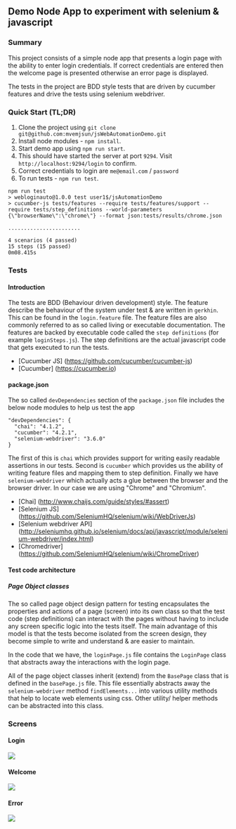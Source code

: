 ## Demo Node App to experiment with selenium & javascript

### Summary

This project consists of a simple node app that presents a login page with the ability to enter login credentials.
If correct credentials are entered then the welcome page is presented otherwise an error page is displayed.

The tests in the project are BDD style tests that are driven by cucumber features and drive the tests using
selenium webdriver.

### Quick Start (TL;DR)

1. Clone the project using `git clone git@github.com:mvemjsun/jsWebAutomationDemo.git`
2. Install node modules - `npm install`.
3. Start demo app using `npm run start`.
4. This should have started the server at port `9294`. Visit `http://localhost:9294/login` to confirm.
5. Correct credentials to login are `me@email.com` / `password`
5. To run tests - `npm run test`.

```
npm run test
> webloginauto@1.0.0 test user1$/jsAutomationDemo
> cucumber-js tests/features --require tests/features/support --require tests/step_definitions --world-parameters {\"browserName\":\"chrome\"} --format json:tests/results/chrome.json

.......................

4 scenarios (4 passed)
15 steps (15 passed)
0m08.415s
```

### Tests

#### Introduction
The tests are BDD (Behaviour driven development) style. The feature describe the behaviour of the system under
test & are written in `gerkhin`. This can be found in the `login.feature` file. The feature files are also commonly
referred to as so called living or executable documentation. The features are backed by executable code called the `step definitions` (for example `loginSteps.js`). The step definitions are the actual javascript code that gets executed to run the tests.

- [Cucumber JS] (https://github.com/cucumber/cucumber-js)
- [Cucumber] (https://cucumber.io)

#### package.json
The so called `devDependencies` section of the `package.json` file includes the below node modules to help us test
the app
```
"devDependencies": {
  "chai": "4.1.2",
  "cucumber": "4.2.1",
  "selenium-webdriver": "3.6.0"
}
```
The first of this is `chai` which provides support for writing easily readable assertions in our tests. Second is `cucumber` which provides us the ability of writing feature files and mapping them to step definition. Finally we have `selenium-webdriver` which actually acts a glue between the browser and the browser driver. In our case we are using "Chrome" and "Chromium".

- [Chai] (http://www.chaijs.com/guide/styles/#assert)
- [Selenium JS] (https://github.com/SeleniumHQ/selenium/wiki/WebDriverJs)
- [Selenium webdriver API] (http://seleniumhq.github.io/selenium/docs/api/javascript/module/selenium-webdriver/index.html)
- [Chromedriver] (https://github.com/SeleniumHQ/selenium/wiki/ChromeDriver)

#### Test code architecture

##### Page Object classes
The so called page object design pattern for testing encapsulates the properties and actions of a page (screen) into its own class so that the test code (step definitions) can interact with the pages without having to include any screen specific logic into the tests itself. The main advantage of this model is that the tests become
isolated from the screen design, they become simple to write and understand & are easier to maintain.

In the code that we have, the `loginPage.js` file contains the `LoginPage` class that abstracts away the interactions with the login page.

All of the page object classes inherit (extend) from the `BasePage` class that is defined in the `basePage.js` file. This file essentially abstracts away the `selenium-webdriver` method `findElements...` into various utility methods that help to locate web elements using css. Other utility/ helper methods can be abstracted into this class.

### Screens

#### Login
![](https://github.com/mvemjsun/jsWebAutomationDemo/blob/master/login.png?raw=true)
#### Welcome
![](https://github.com/mvemjsun/jsWebAutomationDemo/blob/master/welcome.png?raw=true)
#### Error
![](https://github.com/mvemjsun/jsWebAutomationDemo/blob/master/loginError.png?raw=true)
